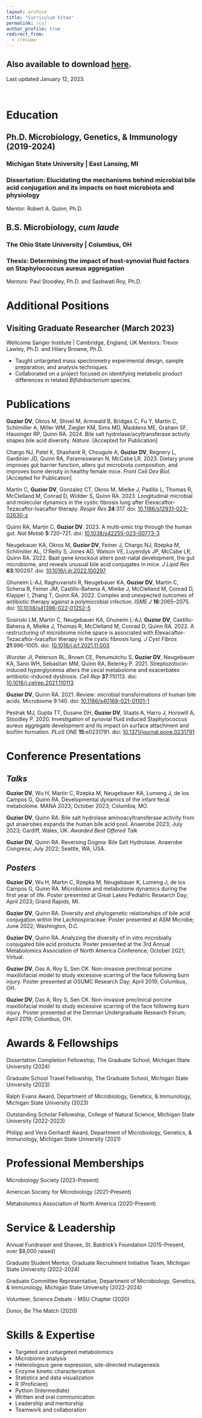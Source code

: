 ```yaml
---
layout: archive
title: "Curriculum Vitae"
permalink: /cv/
author_profile: true
redirect_from:
  - /resume
---
```


## Also available to download [here](https://guziordo.github.io/files/Douglas-Guzior-CV-2024Jan12.pdf). 
Last updated January 12, 2023.

<br>

# Education

## Ph.D. Microbiology, Genetics, & Immunology (2019-2024)
### Michigan State University | East Lansing, MI

### Dissertation: Elucidating the mechanisms behind microbial bile acid conjugation and its impacts on host microbiota and physiology
Mentor: Robert A. Quinn, Ph.D.

## B.S. Microbiology, *cum laude*
### The Ohio State University | Columbus, OH

### Thesis: Determining the impact of host-synovial fluid factors on Staphylococcus aureus aggregation
Mentors: Paul Stoodley, Ph.D. and Sashwati Roy, Ph.D.

# Additional Positions
## Visiting Graduate Researcher (March 2023)
Wellcome Sanger Institute | Cambridge, England, UK
Mentors: Trevor Lawley, Ph.D. and Hilary Browne, Ph.D.

* Taught untargeted mass spectrometry experimental design, sample preparation, and analysis techniques.
* Collaborated on a project focused on identifying metabolic product differences in related
*Bifidobacterium* species.

# Publications

**Guzior DV**, Okros M, Shivel M, Armwald B, Bridges C, Fu Y, Martin C, Schilmiller A, Miller WM, Ziegler KM, Sims MD, Maddens ME, Graham SF, Hausinger RP, Quinn RA. 2024. Bile salt hydrolase/acyltransferase activity shapes bile acid diversity. *Nature*. [Accepted for Publication]

Chargo NJ, Patel K, Shashank R, Chougule A, ****Guzior DV****, Regnery L, Gardinier JD, Quinn RA, Parameswaran N, McCabe LR. 2023. Dietary prune improves gut barrier function, alters gut microbiota composition, and improves bone density in healthy female mice. *Front Cell Dev Biol*. [Accepted for Publication]

Martin C, **Guzior DV**, Gonzalez CT, Okros M, Mielke J, Padillo L, Thomas R, McClelland M, Conrad D, Widder S, Quinn RA. 2023. Longitudinal microbial and molecular dynamics in the cystic fibrosis lung after Elexacaftor-Tezacaftor-Ivacaftor therapy. *Respir Res* **24**:317. doi: [10.1186/s12931-023-02630-z](https://doi.org/10.1186/s12931-023-02630-z)

Quinn RA, Martin C, **Guzior DV**. 2023. A multi-omic trip through the human gut. *Nat Metab* **5**:720–721. doi: [10.1038/s42255-023-00773-3](https://doi.org/10.1038/s42255-023-00773-3)

Neugebauer KA, Okros M, **Guzior DV**, Feiner J, Chargo NJ, Rzepka M, Schilmiller AL, O’Reilly S, Jones AD, Watson VE, Luyendyk JP, McCabe LR, Quinn RA. 2022. Baat gene knockout alters post-natal development, the gut microbiome, and reveals unusual bile acid conjugates in mice. *J Lipid Res* **63**:100297. doi: [10.1016/j.jlr.2022.100297](https://doi.org/10.1016/j.jlr.2022.100297)

Ghuneim L-AJ, Raghuvanshi R, Neugebauer KA, **Guzior DV**, Martin C, Schena B, Feiner JM, Castillo-Bahena A, Mielke J, McClelland M, Conrad D, Klapper I, Zhang T, Quinn RA. 2022. Complex and unexpected outcomes of antibiotic therapy against a polymicrobial infection. *ISME J* **16**:2065–2075. doi: [10.1038/s41396-022-01252-5](https://doi.org/10.1038/s41396-022-01252-5)

Sosinski LM, Martin C, Neugebauer KA, Ghuneim L-AJ, **Guzior DV**, Castillo-Bahena A, Mielke J, Thomas R, McClelland M, Conrad D, Quinn RA. 2022. A restructuring of microbiome niche space is associated with Elexacaftor-Tezacaftor-Ivacaftor therapy in the cystic fibrosis lung.  *J Cyst Fibros* **21**:996–1005. doi: [10.1016/j.jcf.2021.11.003](https://doi.org/10.1016/j.jcf.2021.11.003)

Wurster JI, Peterson RL, Brown CE, Penumutchu S, **Guzior DV**, Neugebauer KA, Sano WH, Sebastian MM, Quinn RA, Belenky P. 2021. Streptozotocin-induced hyperglycemia alters the cecal metabolome and exacerbates antibiotic-induced dysbiosis. *Cell Rep* **37**:110113. doi: [10.1016/j.celrep.2021.110113](https://doi.org/10.1016/j.celrep.2021.110113)

**Guzior DV**, Quinn RA. 2021. Review: microbial transformations of human bile acids. Microbiome 9:140. doi: [10.1186/s40168-021-01101-1](https://doi.org/10.1186/s40168-021-01101-1)

Pestrak MJ, Gupta TT, Dusane DH, **Guzior DV**, Staats A, Harro J, Horswill A, Stoodley P. 2020. Investigation of synovial fluid induced Staphylococcus aureus aggregate development and its impact on surface attachment and biofilm formation. *PLoS ONE* **15**:e0231791. doi: [10.1371/journal.pone.0231791](https://doi.org/10.1371/journal.pone.0231791)

# Conference Presentations

## *Talks*

**Guzior DV**, Wu H, Martin C, Rzepka M, Neugebauer KA, Lumeng J, de los Campos G, Quinn RA. Developmental dynamics of the infant fecal metabolome. MANA 2023; October 2023; Columbia, MO.

**Guzior DV**, Quinn RA. Bile salt hydrolase aminoacyltransferase activity from gut anaerobes expands the human bile acid pool. Anaerobe 2023; July 2023; Cardiff, Wales, UK. *Awarded Best Offered Talk*

**Guzior DV**, Quinn RA. Reversing Dogma: Bile Salt Hydrolase. Anaerobe Congress; July 2022; Seattle, WA, USA.

## *Posters*

**Guzior DV**, Wu H, Martin C, Rzepka M, Neugebauer K, Lumeng J, de los Campos G, Quinn RA. Microbiome and metabolome dynamics during the first year of life. Poster presented at Great Lakes Pediatric Research Day; April 2023; Grand Rapids, MI.

**Guzior DV**, Quinn RA. Diversity and phylogenetic relationships of bile acid conjugation within the Lachnospiraceae. Poster presented at ASM Microbe; June 2022; Washington, D.C.

**Guzior DV**, Quinn RA. Analyzing the diversity of in vitro microbially conjugated bile acid products. Poster presented at the 3rd Annual Metabolomics Association of North America Conference; October 2021; Virtual.

**Guzior DV**, Das A, Roy S, Sen CK. Non-invasive preclinical porcine maxillofacial model to study excessive scarring of the face following burn injury. Poster presented at OSUMC Research Day; April 2019; Columbus, OH.

**Guzior DV**, Das A, Roy S, Sen CK. Non-invasive preclinical porcine maxillofacial model to study excessive scarring of the face following burn injury. Poster presented at the Denman Undergraduate Research Forum; April 2019; Columbus, OH.

# Awards & Fellowships

Dissertation Completion Fellowship, The Graduate School, Michigan State University (2024)

Graduate School Travel Fellowship, The Graduate School, Michigan State University (2023)

Ralph Evans Award, Department of Microbiology, Genetics, & Immunology, Michigan State University (2023)

Outstanding Scholar Fellowship, College of Natural Science, Michigan State University (2022-2023)

Philipp and Vera Gerhardt Award, Department of Microbiology, Genetics, & Immunology, Michigan State University (2021)

# Professional Memberships

Microbiology Society (2023-Present)

American Society for Microbiology (2021-Present)

Metabolomics Association of North America (2020-Present)

# Service & Leadership

Annual Fundraiser and Shavee, St. Baldrick’s Foundation (2015-Present, over $8,000 raised) 

Graduate Student Mentor, Graduate Recruitment Initiative Team, Michigan State University (2022-2024)

Graduate Committee Representative, Department of Microbiology, Genetics, & Immunology, Michigan State University (2022-2024)

Volunteer, Science Debate - MSU Chapter (2020)

Donor, Be The Match (2020)

# Skills & Expertise

* Targeted and untargeted metabolomics
* Microbiome analysis
* Heterologous gene expression, site-directed mutagenesis
* Enzyme kinetic characterization
* Statistics and data visualization
* R (Proficient)
* Python (Intermediate) 
* Written and oral communication
* Leadership and mentorship
* Teamwork and collaboration
